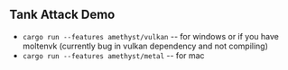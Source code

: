 ## Tank Attack Demo

- `cargo run --features amethyst/vulkan` -- for windows or if you have moltenvk (currently bug in vulkan dependency and not compiling)
- `cargo run --features amethyst/metal` -- for mac
